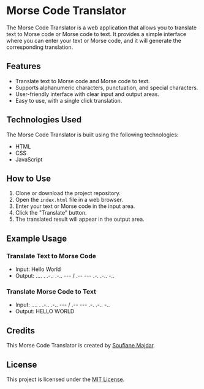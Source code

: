 # Morse Code Translator

The Morse Code Translator is a web application that allows you to translate text to Morse code or Morse code to text. It provides a simple interface where you can enter your text or Morse code, and it will generate the corresponding translation.

## Features

- Translate text to Morse code and Morse code to text.
- Supports alphanumeric characters, punctuation, and special characters.
- User-friendly interface with clear input and output areas.
- Easy to use, with a single click translation.

## Technologies Used

The Morse Code Translator is built using the following technologies:

- HTML
- CSS
- JavaScript

## How to Use

1. Clone or download the project repository.
2. Open the `index.html` file in a web browser.
3. Enter your text or Morse code in the input area.
4. Click the "Translate" button.
5. The translated result will appear in the output area.

## Example Usage

### Translate Text to Morse Code

- Input: Hello World
- Output: .... . .-.. .-.. --- / .-- --- .-. .-.. -..

### Translate Morse Code to Text

- Input: .... . .-.. .-.. --- / .-- --- .-. .-.. -..
- Output: HELLO WORLD

## Credits

This Morse Code Translator is created by [Soufiane Majdar](https://github.com/Soufiane-Majdar).

## License

This project is licensed under the [MIT License](LICENSE).
